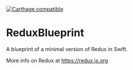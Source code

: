 [![Carthage compatible](https://img.shields.io/badge/Carthage-compatible-4BC51D.svg?style=flat)](https://github.com/Carthage/Carthage)

# ReduxBlueprint

A blueprint of a minimal version of Redux in Swift.

More info on Redux at https://redux.js.org
